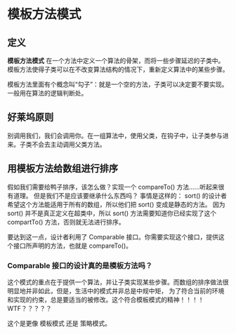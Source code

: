 # 模板方法模式

## 定义

**模板方法模式** 在一个方法中定义一个算法的骨架，而将一些步骤延迟的子类中。模板方法使得子类可以在不改变算法结构的情况下，重新定义算法中的某些步骤。

模板方法里面有个概念叫“勾子”：就是一个空的方法，子类可以决定要不要实现。一般用在算法的逻辑判断处。

## 好莱坞原则

别调用我们，我们会调用你。在一组算法中，使用父类，在钩子中，让子类参与进来。子类不会去主动调用父类方法。

## 用模板方法给数组进行排序

假如我们需要给鸭子排序，该怎么做？实现一个 compareTo() 方法......听起来很有道理。
但是我们不是应该要继承什么东西吗？
事情是这样的： sort() 的设计者希望这个方法能适用于所有的数组，所以他们把 sort() 变成是静态的方法。
因为 sort() 并不是真正定义在超类中，所以 sort() 方法需要知道你已经实现了这个 compartTo() 方法，否则就无法进行排序。

要达到这一点，设计者利用了 Comparable 接口。你需要实现这个接口，提供这个接口所声明的方法，也就是 compareTo()。

### Comparable 接口的设计真的是模板方法吗？

这个模式的重点在于提供一个算法，并让子类实现某些步骤。而数组的排序做法很明显地并非如此，但是，生活中的模式并非总是中规中矩，
为了符合当前的环境和实现的约束，总是要适当的被修改。这个符合模板模式的精神！！！！ WTF？？？？？

这个是更像 模板模式 还是 策略模式。